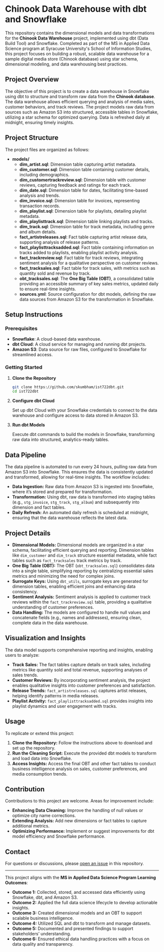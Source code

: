 # Chinook Data Warehouse with dbt and Snowflake

This repository contains the dimensional models and data transformations for the **Chinook Data Warehouse** project, implemented using dbt (Data Build Tool) and Snowflake. Completed as part of the MS in Applied Data Science program at Syracuse University's School of Information Studies, this project focuses on building a robust, scalable data warehouse for a sample digital media store (Chinook database) using star schema, dimensional modeling, and data warehousing best practices.

## Project Overview

The objective of this project is to create a data warehouse in Snowflake using dbt to structure and transform raw data from the **Chinook database**. The data warehouse allows efficient querying and analysis of media sales, customer behaviors, and track reviews. The project models raw data from sources such as Amazon S3 into structured, accessible tables in Snowflake, utilizing a star schema for optimized querying. Data is refreshed daily at midnight, ensuring timely insights.

## Project Structure

The project files are organized as follows:

- **models/**
  - **dim_artist.sql**: Dimension table capturing artist metadata.
  - **dim_customer.sql**: Dimension table containing customer details, including demographics.
  - **dim_customertrackreview.sql**: Dimension table with customer reviews, capturing feedback and ratings for each track.
  - **dim_date.sql**: Dimension table for dates, facilitating time-based analysis and trends.
  - **dim_invoice.sql**: Dimension table for invoices, representing transaction records.
  - **dim_playlist.sql**: Dimension table for playlists, detailing playlist metadata.
  - **dim_playlisttrack.sql**: Dimension table linking playlists and tracks.
  - **dim_track.sql**: Dimension table for track metadata, including genre and album details.
  - **fact_artistreleases.sql**: Fact table capturing artist release data, supporting analysis of release patterns.
  - **fact_playlisttracksadded.sql**: Fact table containing information on tracks added to playlists, enabling playlist activity analysis.
  - **fact_trackreview.sql**: Fact table for track reviews, integrating sentiment analysis for a qualitative perspective on customer reviews.
  - **fact_tracksales.sql**: Fact table for track sales, with metrics such as quantity sold and revenue by track.
  - **obt_tracksales.sql**: The **One Big Table (OBT)**, a consolidated table providing an accessible summary of key sales metrics, updated daily to ensure real-time insights.
  - **sources.yml**: Source configuration for dbt models, defining the raw data sources from Amazon S3 for the transformation in Snowflake.

## Setup Instructions

### Prerequisites

- **Snowflake**: A cloud-based data warehouse.
- **dbt Cloud**: A cloud service for managing and running dbt projects.
- **Amazon S3**: Data source for raw files, configured to Snowflake for streamlined access.

### Getting Started

1. **Clone the Repository**
   ```sh
   git clone https://github.com/skumbham/ist722dbt.git
   cd ist722dbt
    ```
2. **Configure dbt Cloud**

   Set up dbt Cloud with your Snowflake credentials to connect to the data warehouse and configure access to data stored in Amazon S3.

3. **Run dbt Models**

   Execute dbt commands to build the models in Snowflake, transforming raw data into structured, analytics-ready tables.

## Data Pipeline

The data pipeline is automated to run every 24 hours, pulling raw data from Amazon S3 into Snowflake. This ensures the data is consistently updated and transformed, allowing for real-time insights. The workflow includes:

- **Data Ingestion:** Raw data from Amazon S3 is ingested into Snowflake, where it’s stored and prepared for transformation.
- **Transformation:** Using dbt, raw data is transformed into staging tables (e.g., `stg_invoice`, `stg_track`, `stg_album`) and subsequently into dimension and fact tables.
- **Daily Refresh:** An automated daily refresh is scheduled at midnight, ensuring that the data warehouse reflects the latest data.

## Project Details

- **Dimensional Models:** Dimensional models are organized in a star schema, facilitating efficient querying and reporting. Dimension tables like `dim_customer` and `dim_track` structure essential metadata, while fact tables such as `fact_tracksales` track metrics by track.
- **One Big Table (OBT):** The OBT (`obt_tracksales.sql`) consolidates data into a single table, simplifying reporting by centralizing essential sales metrics and minimizing the need for complex joins.
- **Surrogate Keys:** Using `dbt_utils`, surrogate keys are generated for dimension tables, enabling efficient joins and enhancing data consistency.
- **Sentiment Analysis:** Sentiment analysis is applied to customer track reviews within the `fact_trackreview.sql` table, providing a qualitative understanding of customer preferences.
- **Data Handling:** The models are configured to handle null values and concatenate fields (e.g., names and addresses), ensuring clean, complete data in the data warehouse.

## Visualization and Insights

The data model supports comprehensive reporting and insights, enabling users to analyze:

- **Track Sales:** The fact tables capture details on track sales, including metrics like quantity sold and total revenue, supporting analyses of sales trends.
- **Customer Reviews:** By incorporating sentiment analysis, the project enables qualitative insights into customer preferences and satisfaction.
- **Release Trends:** `fact_artistreleases.sql` captures artist releases, helping identify patterns in media releases.
- **Playlist Activity:** `fact_playlisttracksadded.sql` provides insights into playlist dynamics and user engagement with tracks.

## Usage

To replicate or extend this project:

1. **Clone the Repository:** Follow the instructions above to download and set up the repository.
2. **Run the Cleaning Script:** Execute the provided dbt models to transform and load data into Snowflake.
3. **Access Insights:** Access the final OBT and other fact tables to conduct business intelligence analysis on sales, customer preferences, and media consumption trends.

## Contribution

Contributions to this project are welcome. Areas for improvement include:

- **Enhancing Data Cleaning:** Improve the handling of null values or optimize city name corrections.
- **Extending Analysis:** Add new dimensions or fact tables to capture additional metrics.
- **Optimizing Performance:** Implement or suggest improvements for dbt model efficiency and Snowflake performance.

## Contact

For questions or discussions, please [open an issue](https://github.com/skumbham/ist722dbt/issues/new) in this repository.

---

This project aligns with the **MS in Applied Data Science Program Learning Outcomes**:

- **Outcome 1:** Collected, stored, and accessed data efficiently using Snowflake, dbt, and Amazon S3.
- **Outcome 2:** Applied the full data science lifecycle to develop actionable insights.
- **Outcome 3:** Created dimensional models and an OBT to support scalable business intelligence.
- **Outcome 4:** Utilized SQL and dbt to transform and manage datasets.
- **Outcome 5:** Documented and presented findings to support stakeholders’ understanding.
- **Outcome 6:** Ensured ethical data handling practices with a focus on data quality and transparency.

